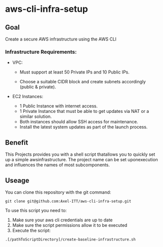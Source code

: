 # aws-cli-infra-setup

## Goal
Create a secure AWS infrastructure using the AWS CLI
### Infrastructure Requirements:
- VPC:
  - Must support at least 50 Private IPs and 10 Public IPs.

  - Choose a suitable CIDR block and create subnets accordingly (public & private).


- EC2 Instances:
  - 1 Public Instance with internet access.
  - 1 Private Instance that must be able to get updates via NAT or a similar solution.
  - Both instances should allow SSH access for maintenance.
  - Install the latest system updates as part of the launch process.

## Benefit
This Projects provides you with a shell script thatallows you to quickly set up a simple awsinfrastructure. The project name can be set uponexecution and influences the names of most subcomponents.

## Useage
You can clone this repository with the git command:
```
git clone git@github.com:Axel-ITT/aws-cli-infra-setup.git
```
To use this script you need to:
 1. Make sure your aws cli credentials are up to date
 2. Make sure the script permissions allow it to be executed
 3. Execute the script:
 ```
.[/pathToScriptDirectory]/create-baseline-infrastructure.sh
 ```
